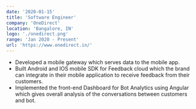 ```yaml
---
date: '2020-01-15'
title: 'Software Engineer'
company: 'OneDirect'
location: 'Bangalore, IN'
logo: './onedirect.png'
range: 'Jan 2020 - Present'
url: 'https://www.onedirect.in/'
---
```


- Developed a mobile gateway which serves data to the mobile app.
- Built Android and IOS mobile SDK for Feedback cloud which the brand 
  can integrate in their mobile application to receive feedback from their customers.
- Implemented the front-end Dashboard for Bot Analytics using Angular which gives 
  overall analysis of the conversations between customers and bot.

